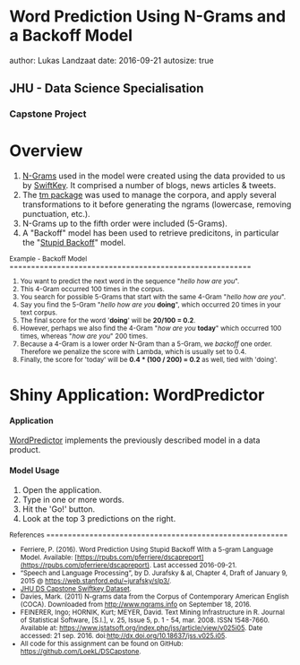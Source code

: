 

Word Prediction Using N-Grams and a Backoff Model
========================================================
author: Lukas Landzaat
date: 2016-09-21
autosize: true

## JHU - Data Science Specialisation
### Capstone Project

Overview
========================================================

1. [N-Grams][3] used in the model were created using the data provided to us by [SwiftKey][1]. It comprised a number of blogs, news articles & tweets.
2. The [tm package][2] was used to manage the corpora, and apply several transformations to it before generating the ngrams (lowercase, removing punctuation, etc.).
3. N-Grams up to the fifth order were included (5-Grams).
4. A "Backoff" model has been used to retrieve predicitons, in particular the "[Stupid Backoff][4]" model.

[1]: https://d396qusza40orc.cloudfront.net/dsscapstone/dataset/Coursera-SwiftKey.zip
[2]: https://cran.r-project.org/web/packages/tm/index.html
[3]: https://en.wikipedia.org/wiki/N-gram
[4]: https://web.stanford.edu/~jurafsky/slp3/4.pdf

<small>
Example - Backoff Model
========================================================

1. You want to predict the next word in the sequence "*hello how are you*".
2. This 4-Gram occurred 100 times in the corpus.
3. You search for possible 5-Grams that start with the same 4-Gram "*hello how are you*".
4. Say you find the 5-Gram "*hello how are you* **doing**", which occurred 20 times in your text corpus.
5. The final score for the word '**doing**' will be **20/100 = 0.2**.
6. However, perhaps we also find the 4-Gram "*how are you* **today**" which occurred 100 times, whereas "*how are you*" 200 times.
7. Because a 4-Gram is a lower order N-Gram than a 5-Gram, we *backoff* one order. Therefore we penalize the score with Lambda, which is usually set to 0.4.
8. Finally, the score for 'today' will be **0.4 * (100 / 200) = 0.2** as well, tied with 'doing'.

</small>

Shiny Application: WordPredictor
========================================================

#### Application
[WordPredictor][1] implements the previously described model in a data product.

#### Model Usage

1. Open the application.
2. Type in one or more words.
3. Hit the 'Go!' button.
4. Look at the top 3 predictions on the right.

[1]: https://loekl.shinyapps.io/DataScienceCapstone/

<small>
References
========================================================


- Ferriere, P. (2016). Word Prediction Using Stupid Backoff With a 5-gram Language Model. Available: [https://rpubs.com/pferriere/dscapreport](https://rpubs.com/pferriere/dscapreport). Last accessed 2016-09-21.
- “Speech and Language Processing”, by D. Jurafsky & al, Chapter 4, Draft of January 9, 2015 @ https://web.stanford.edu/~jurafsky/slp3/.
- [JHU DS Capstone Swiftkey Dataset](https://d396qusza40orc.cloudfront.net/dsscapstone/dataset/Coursera-SwiftKey.zip).
- Davies, Mark. (2011) N-grams data from the Corpus of Contemporary American English (COCA). Downloaded from http://www.ngrams.info on September 18, 2016.
- FEINERER, Ingo; HORNIK, Kurt; MEYER, David. Text Mining Infrastructure in R. Journal of Statistical Software, [S.l.], v. 25, Issue 5, p. 1 - 54, mar. 2008. ISSN 1548-7660. Available at: <https://www.jstatsoft.org/index.php/jss/article/view/v025i05>. Date accessed: 21 sep. 2016. doi:http://dx.doi.org/10.18637/jss.v025.i05.
- All code for this assignment can be found on GitHub: https://github.com/LoekL/DSCapstone.

</small>

